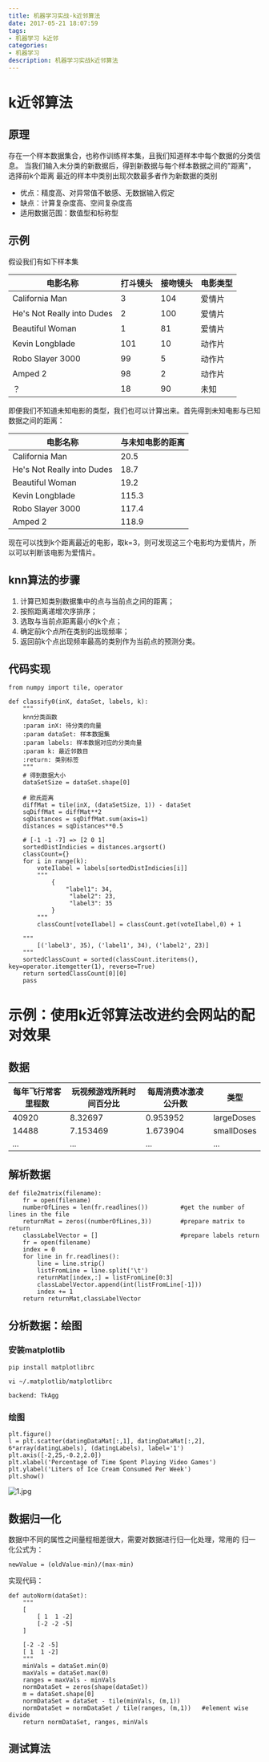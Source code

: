 ```yaml
---
title: 机器学习实战-k近邻算法
date: 2017-05-21 18:07:59
tags:
- 机器学习 k近邻
categories:
- 机器学习
description: 机器学习实战k近邻算法
---
```


# k近邻算法
## 原理
存在一个样本数据集合，也称作训练样本集，且我们知道样本中每个数据的分类信息。
当我们输入未分类的新数据后，得到新数据与每个样本数据之间的"距离"，选择前k个距离
最近的样本中类别出现次数最多者作为新数据的类别

* 优点：精度高、对异常值不敏感、无数据输入假定
* 缺点：计算复杂度高、空间复杂度高
* 适用数据范围：数值型和标称型

## 示例
假设我们有如下样本集

|电影名称|打斗镜头|接吻镜头|电影类型|
|-------|-------|-------|------|
|California Man|3|104|爱情片|
|He's Not Really into Dudes|2|100|爱情片|
|Beautiful Woman|1|81|爱情片|
|Kevin Longblade|101|10|动作片|
|Robo Slayer 3000|99|5|动作片|
|Amped 2|98|2|动作片|
|？|18|90|未知|

即便我们不知道未知电影的类型，我们也可以计算出来。首先得到未知电影与已知数据之间的距离：

|电影名称|与未知电影的距离|
|-------|-------|
|California Man|20.5|
|He's Not Really into Dudes|18.7|
|Beautiful Woman|19.2|
|Kevin Longblade|115.3|
|Robo Slayer 3000|117.4|
|Amped 2|118.9|

现在可以找到k个距离最近的电影，取k=3，则可发现这三个电影均为爱情片，所以可以判断该电影为爱情片。

## knn算法的步骤
1. 计算已知类别数据集中的点与当前点之间的距离；
2. 按照距离递增次序排序；
3. 选取与当前点距离最小的k个点；
4. 确定前k个点所在类别的出现频率；
5. 返回前k个点出现频率最高的类别作为当前点的预测分类。

## 代码实现
```
from numpy import tile, operator

def classify0(inX, dataSet, labels, k):
    """
    knn分类函数
    :param inX: 待分类的向量
    :param dataSet: 样本数据集
    :param labels: 样本数据对应的分类向量
    :param k: 最近邻数目
    :return: 类别标签
    """
    # 得到数据大小
    dataSetSize = dataSet.shape[0]

    # 欧氏距离
    diffMat = tile(inX, (dataSetSize, 1)) - dataSet
    sqDiffMat = diffMat**2
    sqDistances = sqDiffMat.sum(axis=1)
    distances = sqDistances**0.5

    # [-1 -1 -7] => [2 0 1]
    sortedDistIndicies = distances.argsort()
    classCount={}
    for i in range(k):
        voteIlabel = labels[sortedDistIndicies[i]]
        """
            {
                "label1": 34,
                 "label2": 23,
                 "label3": 35
            }
        """
        classCount[voteIlabel] = classCount.get(voteIlabel,0) + 1

    """
        [('label3', 35), ('label1', 34), ('label2', 23)]
    """
    sortedClassCount = sorted(classCount.iteritems(), key=operator.itemgetter(1), reverse=True)
    return sortedClassCount[0][0]
    pass
```

# 示例：使用k近邻算法改进约会网站的配对效果

## 数据

|每年飞行常客里程数|玩视频游戏所耗时间百分比|每周消费冰激凌公升数|类型
|-------|-------|-------|------|
|40920|	8.32697|0.953952|largeDoses|
|14488|7.153469|1.673904|smallDoses|
|...|...|...|...|

## 解析数据
```
def file2matrix(filename):
    fr = open(filename)
    numberOfLines = len(fr.readlines())         #get the number of lines in the file
    returnMat = zeros((numberOfLines,3))        #prepare matrix to return
    classLabelVector = []                       #prepare labels return
    fr = open(filename)
    index = 0
    for line in fr.readlines():
        line = line.strip()
        listFromLine = line.split('\t')
        returnMat[index,:] = listFromLine[0:3]
        classLabelVector.append(int(listFromLine[-1]))
        index += 1
    return returnMat,classLabelVector
```

## 分析数据：绘图
### 安装matplotlib
```
pip install matplotlibrc

vi ~/.matplotlib/matplotlibrc

backend: TkAgg

```

### 绘图
```
plt.figure()
l = plt.scatter(datingDataMat[:,1], datingDataMat[:,2], 6*array(datingLabels), (datingLabels), label='1')
plt.axis([-2,25,-0.2,2.0])
plt.xlabel('Percentage of Time Spent Playing Video Games')
plt.ylabel('Liters of Ice Cream Consumed Per Week')
plt.show()
```


![1.jpg](knn/Figure_1.png)

## 数据归一化
数据中不同的属性之间量程相差很大，需要对数据进行归一化处理，常用的
归一化公式为：

```
newValue = (oldValue-min)/(max-min)
```

实现代码：

```
def autoNorm(dataSet):
    """
    [
        [ 1  1 -2]
        [-2 -2 -5]
    ]
    
    [-2 -2 -5]
    [ 1  1 -2]
    """
    minVals = dataSet.min(0)
    maxVals = dataSet.max(0)
    ranges = maxVals - minVals
    normDataSet = zeros(shape(dataSet))
    m = dataSet.shape[0]
    normDataSet = dataSet - tile(minVals, (m,1))
    normDataSet = normDataSet / tile(ranges, (m,1))   #element wise divide
    return normDataSet, ranges, minVals
```

## 测试算法
